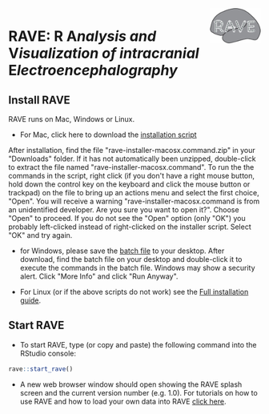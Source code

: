 <img src="inst/assets/images/logo-md.jpg" width="20%" align="right" />

# RAVE: __R__ __A__*nalysis and* __V__*isualization of intracranial* __E__*lectroencephalography*

## Install RAVE
RAVE runs on Mac, Windows or Linux. 
  + For Mac, click here to download the [installation script](https://github.com/dipterix/instrave/raw/master/rave-installer-macosx.command.zip)
  
  After installation, find the file "rave-installer-macosx.command.zip" in your "Downloads" folder. If it has not automatically been unzipped, double-click to extract the file named "rave-installer-macosx.command". To run the the commands in the script, right click (if you don't have a right mouse button, hold down the control key on the keyboard and click the mouse button or trackpad) on the file to bring up an actions menu and select the first choice, "Open". You will receive a warning "rave-installer-macosx.command is from an unidentified developer. Are you sure you want to open it?". Choose "Open" to proceed. If you do not see the "Open" option (only "OK") you probably left-clicked instead of right-clicked on the installer script. Select "OK" and try again. 
  
  + for Windows, please save the [batch file](https://raw.githubusercontent.com/dipterix/instrave/master/rave-installer-windows.bat) to your desktop. 
  After download, find the batch file on your desktop and double-click it to execute the commands in the batch file. Windows may show a security alert. Click "More Info" and click "Run Anyway".   
  
   + For Linux (or if the above scripts do not work) see the [Full installation guide](./alternative_installation.md).

## Start RAVE 

* To start RAVE, type (or copy and paste) the following command into the RStudio console:
```r
rave::start_rave()
```
* A new web browser window should open showing the RAVE splash screen and the current version number (e.g. 1.0). For tutorials on how to use RAVE and how to load your own data into RAVE [click here](https://openwetware.org/wiki/Beauchamp:RAVE#Tutorials).


